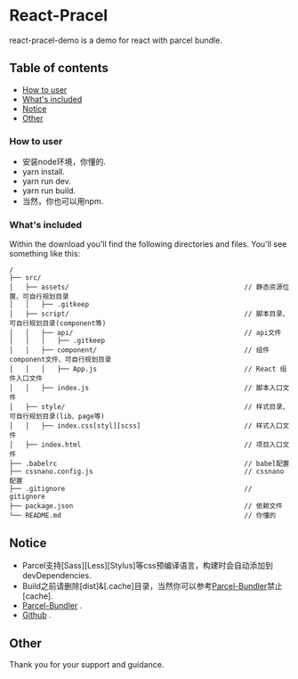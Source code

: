 # React-Pracel

react-pracel-demo is  a demo for react with parcel bundle.

## Table of contents

* [How to user](#how-to-user)
* [What's included](#what-is-included)
* [Notice](#notice)
* [Other](#other)

### How to user
* 安装node环境，你懂的.
* yarn install.
* yarn run dev.
* yarn run build.
* 当然，你也可以用npm.

### What's included

Within the download you'll find the following directories and files.
You'll see something like this:

```
/
├── src/
│   ├── assets/                                            // 静态资源位置、可自行规划目录
│   │   ├── .gitkeep
│   ├── script/                                            // 脚本目录、可自行规划目录(component等)
│   │   ├── api/                                           // api文件
│   │   │   ├── .gitkeep                                                 
│   │   ├── component/                                     // 组件component文件、可自行规划目录
│   │   │   ├── App.js                                     // React 组件入口文件    
│   │   ├── index.js                                       // 脚本入口文件
│   ├── style/                                             // 样式目录、可自行规划目录(lib、page等)
│   │   ├── index.css[styl][scss]                          // 样式入口文件
│   ├── index.html                                         // 项目入口文件      
├── .babelrc                                               // babel配置
├── cssnano.config.js                                      // cssnano配置
├── .gitignore                                             // gitignore 
├── package.json                                           // 依赖文件
└── README.md                                              // 你懂的

```

## Notice

*  Parcel支持[Sass][Less][Stylus]等css预编译语言，构建时会自动添加到devDependencies. 
*  Build之前请删除[dist]&[.cache]目录，当然你可以参考[Parcel-Bundler](https://parceljs.org/)禁止[cache]. 
*  [Parcel-Bundler](https://parceljs.org/) .
*  [Github](https://github.com/parcel-bundler/parcel) .

## Other
Thank you for your support and guidance.
